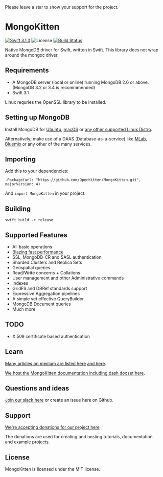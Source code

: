 Please leave a star to show your support for the project.

# MongoKitten

[![Swift 3.1.0](https://img.shields.io/badge/swift-3.1.0-green.svg)](https://swift.org)
![License](https://img.shields.io/github/license/openkitten/mongokitten.svg)
[![Build Status](https://travis-ci.org/OpenKitten/MongoKitten.svg?branch=mongokitten4)](https://travis-ci.org/OpenKitten/MongoKitten)

Native MongoDB driver for Swift, written in Swift. This library does not wrap around the mongoc driver.

## Requirements

- A MongoDB server (local or online) running MongoDB 2.6 or above. (MongoDB 3.2 or 3.4 is recommmended)
- Swift 3.1

Linux requries the OpenSSL library to be installed.

## Setting up MongoDB

Install MongoDB for [Ubuntu](https://docs.mongodb.com/master/tutorial/install-mongodb-on-ubuntu/), [macOS](https://docs.mongodb.com/master/tutorial/install-mongodb-on-os-x/) or [any other supported Linux Distro](https://docs.mongodb.com/master/administration/install-on-linux/).

Alternatively; make use of a DAAS (Database-as-a-service) like [MLab](https://mlab.com), [Bluemix](https://www.ibm.com/cloud-computing/bluemix/mongodb-hosting) or any other of the many services.

## Importing

Add this to your dependencies:

`.Package(url: "https://github.com/OpenKitten/MongoKitten.git", majorVersion: 4)`

And `import MongoKitten` in your project.

## Building

`swift build -c release`

## Supported Features

- All basic operations
- [Blazing fast performance](Performance.md)
- SSL, MongoDB-CR and SASL authentication
- Sharded Clusters and Replica Sets
- Geospatial queries
- Read/Write concerns + Collations
- User management and other Administrative commands
- Indexes
- GridFS and DBRef standards support
- Expressive Aggregation pipelines
- A simple yet effective QueryBuilder
- MongoDB Document queries
- Much more

## TODO

- X.509 certificate based authentication

## Learn

[Many articles on medium are listed here](https://www.reddit.com/r/swift/comments/65bvre/a_rapidly_growing_list_of_mongokittenswift_guides/) [and here](http://beta.openkitten.org).

[We host the MongoKitten documentation including dash docset here](http://mongokitten.openkitten.org/).

## Questions and ideas

[Join our slack here](https://slackpass.io/openkitten) or create an issue here on Github.

## Support

[We're accepting donations for our project here](https://opencollective.com/mongokitten)

The donations are used for creating and hosting tutorials, documentation and example projects.

## License

MongoKitten is licensed under the MIT license.
